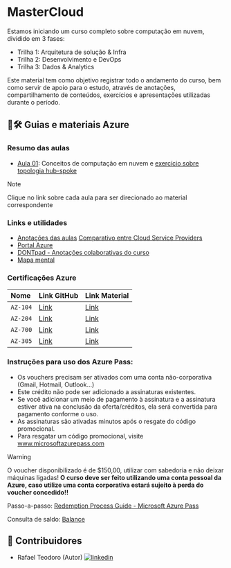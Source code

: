# MasterCloud

Estamos iniciando um curso completo sobre computação em nuvem, dividido em 3 fases:
 - Trilha 1: Arquitetura de solução & Infra
 - Trilha 2: Desenvolvimento e DevOps
 - Trilha 3: Dados & Analytics

 Este material tem como objetivo registrar todo o andamento do curso, bem como servir de apoio para o estudo, através de anotações, compartilhamento de conteúdos, exercícios e apresentações utilizadas durante o período.

## 🔗🛠 Guias e materiais Azure

### Resumo das aulas

 - [Aula 01](https://github.com/rctbatista/azure-mastercloud/blob/main/notes/aula01): Conceitos de computação em nuvem e [exercício sobre topologia hub-spoke](https://learn.microsoft.com/pt-br/azure/architecture/reference-architectures/hybrid-networking/hub-spoke?tabs=cli)

> [!NOTE] 
> Clique no link sobre cada aula para ser direcionado ao material correspondente

### Links e utilidades

 - [Anotações das aulas](https://github.com/rctbatista/azure-mastercloud/blob/main/notes/caderno%20de%20conhecimento.docx)
 [Comparativo entre Cloud Service Providers](https://comparecloud.in/)
 - [Portal Azure](https://portal.azure.com/#home)
 - [DONTpad - Anotações colaborativas do curso](https://dontpad.com/turma2-trilha1)
 - [Mapa mental](https://app.mindmapmaker.org/#m:new-import-file)

### Certificações Azure

| Nome        | Link GitHub | Link Material                |
| :---------- | :---------- | :--------------------------- |
| `AZ-104`    | [Link](https://github.com/MicrosoftLearning/AZ-104-MicrosoftAzureAdministrator) | [Link](https://microsoftlearning.github.io/AZ-104-MicrosoftAzureAdministrator/) |
| `AZ-204`    | [Link](https://github.com/MicrosoftLearning/AZ-204-DevelopingSolutionsforMicrosoftAzure) | [Link](https://microsoftlearning.github.io/AZ-204-DevelopingSolutionsforMicrosoftAzure/) |
| `AZ-700`    | [Link](https://github.com/MicrosoftLearning/AZ-700-Designing-and-Implementing-Microsoft-Azure-Networking-Solutions) | [Link](https://microsoftlearning.github.io/AZ-700-Designing-and-Implementing-Microsoft-Azure-Networking-Solutions/) |
| `AZ-305`    | [Link](https://github.com/MicrosoftLearning/AZ-305-DesigningMicrosoftAzureInfrastructureSolutions) | [Link](https://microsoftlearning.github.io/AZ-305-DesigningMicrosoftAzureInfrastructureSolutions/) |

### Instruções para uso dos Azure Pass:

 - Os vouchers precisam ser ativados com uma conta não-corporativa (Gmail, Hotmail, Outlook...)
 - Este crédito não pode ser adicionado a assinaturas existentes.
 - Se você adicionar um meio de pagamento à assinatura e a assinatura estiver ativa na conclusão da oferta/créditos, ela será convertida para pagamento conforme o uso.
 - As assinaturas são ativadas minutos após o resgate do código promocional.
 - Para resgatar um código promocional, visite www.microsoftazurepass.com
 
 > [!WARNING]
 > O voucher disponibilizado é de $150,00, utilizar com sabedoria e não deixar máquinas ligadas!
 > **O curso deve ser feito utilizando uma conta pessoal da Azure, caso utilize uma conta corporativa estará sujeito à perda do voucher concedido!!**

Passo-a-passo: [Redemption Process Guide - Microsoft Azure Pass](https://www.microsoftazurepass.com/)

Consulta de saldo: [Balance](https://www.microsoftazuresponsorships.com/Balance)

## 🚀 Contribuidores

 - Rafael Teodoro (Autor) [![linkedin](https://img.shields.io/badge/linkedin-0A66C2?style=for-the-badge&logo=linkedin&logoColor=white)](https://www.linkedin.com/rctbatista)
